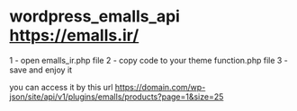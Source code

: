 # wordpress_emalls_api https://emalls.ir/
1 - open emalls_ir.php file
2 - copy code to your theme function.php file
3 - save and enjoy it

you can access it by this url
https://domain.com/wp-json/site/api/v1/plugins/emalls/products?page=1&size=25
